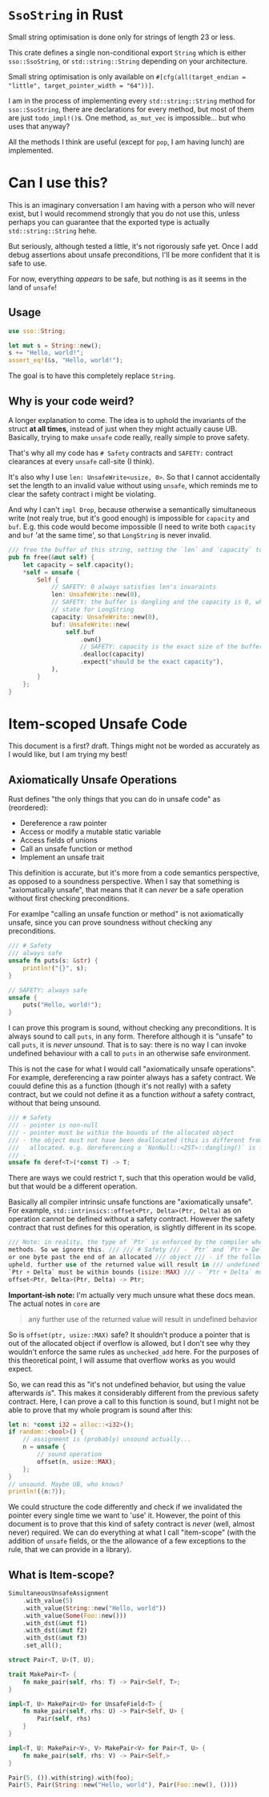 # `SsoString` in Rust

Small string optimisation is done only for strings of length 23 or less.

This crate defines a single non-conditional export `String` which is either `sso::SsoString`, or
`std::string::String` depending on your architecture.

Small string optimisation is only available on
`#[cfg(all(target_endian = "little", target_pointer_width = "64"))]`.

I am in the process of implementing every `std::string::String` method for `sso::SsoString`, there
are declarations for every method, but most of them are just `todo_impl!()`s. One method, 
`as_mut_vec` is impossible... but who uses that anyway? 

All the methods I think are useful (except for `pop`, I am having lunch) are implemented.

# Can I use this?

This is an imaginary conversation I am having with a person who will never exist, but I would
recommend strongly that you do not use this, unless perhaps you can guarantee that the exported type
is actually `std::string::String` hehe.

But seriously, although tested a little, it's not rigorously safe yet. Once I add debug assertions
about unsafe preconditions, I'll be more confident that it is safe to use.

For now, everything _appears_ to be safe, but nothing is as it seems in the land of `unsafe`!

## Usage

```rust
use sso::String;

let mut s = String::new();
s += "Hello, world!";
assert_eq!(&s, "Hello, world!");
```

The goal is to have this completely replace `String`.

## Why is your code weird?

A longer explanation to come. The idea is to uphold the invariants of the struct **at all times**,
instead of just when they might actually cause UB. Basically, trying to make `unsafe` code really,
really simple to prove safety.

That's why all my code has `# Safety` contracts and `SAFETY:` contract clearances at every `unsafe`
call-site (I think).

It's also why I use `len: UnsafeWrite<usize, 0>`. So that I cannot accidentally set the length to an
invalid value without using `unsafe`, which reminds me to clear the safety contract i might be
violating.

And why I can't `impl Drop`, because otherwise a semantically simultaneous write (not realy true,
but it's good enough) is impossible for `capacity` and `buf`. E.g. this code would become impossible
(I need to write both `capacity` and `buf` 'at the same time', so that `LongString` is never
invalid.

```rust
/// free the buffer of this string, setting the `len` and `capacity` to `0`
pub fn free(&mut self) {
    let capacity = self.capacity();
    *self = unsafe {
        Self {
            // SAFETY: 0 always satisfies len's invaraints
            len: UnsafeWrite::new(0),
            // SAFETY: the buffer is dangling and the capacity is 0, which is a valid
            // state for LongString
            capacity: UnsafeWrite::new(0),
            buf: UnsafeWrite::new(
                self.buf
                    .own()
                    // SAFETY: capacity is the exact size of the buffer
                    .dealloc(capacity)
                    .expect("should be the exact capacity"),
            ),
        }
    };
}
```

# Item-scoped Unsafe Code

This document is a first? draft. Things might not be worded as accurately as I would like, but I am
trying my best!

## Axiomatically Unsafe Operations

Rust defines "the only things that you can do in unsafe code" as (reordered):

- Dereference a raw pointer
- Access or modify a mutable static variable
- Access fields of unions
- Call an unsafe function or method
- Implement an unsafe trait

This definition is accurate, but it's more from a code semantics perspective, as opposed to a
soundness perspective. When I say that something is "axiomatically unsafe", that means that it can
_never_ be a safe operation without first checking preconditions.

For examlpe "calling an unsafe function or method" is not axiomatically unsafe, since you can prove
soundness without checking any preconditions.

```rust
/// # Safety
/// always safe
unsafe fn puts(s: &str) {
    println!("{}", s);
}

// SAFETY: always safe
unsafe {
    puts("Hello, world!");
}
```

I can prove this program is sound, without checking any preconditions. It is always sound to call
`puts`, in any form. Therefore although it is "unsafe" to call `puts`, it is _never unsound_. That
is to say: there is no way I can invoke undefined behaviour with a call to `puts` in an otherwise
safe environment.

This is not the case for what I would call "axiomatically unsafe operations". For example,
dereferencing a raw pointer always has a safety contract. We couuld define this as a function
(though it's not really) with a safety contract, but we could not define it as a function _without_
a safety contract, without that being unsound.

```rust
/// # Safety
/// - pointer is non-null
/// - pointer must be within the bounds of the allocated object
/// - the object must not have been deallocated (this is different from never having been
///   allocated. e.g. dereferencing a `NonNull::<ZST>::dangling()` is fine)
/// -
unsafe fn deref<T>(*const T) -> T;
```

There are ways we could restrict `T`, such that this operation would be valid, but that would be a
different operation.

Basically all compiler intrinsic unsafe functions are "axiomatically unsafe". For example,
`std::intrinsics::offset<Ptr, Delta>(Ptr, Delta)` as on operation cannot be defined without a safety
contract. However the safety contract that rust defines for this operation, is slightly different in
its scope.

```rust
/// Note: in reality, the type of `Ptr` is enforced by the compiler when we use stabilized ///
methods. So we ignore this. /// /// # Safety /// - `Ptr` and `Ptr + Delta` must be either in bounds
or one byte past the end of an allocated /// object /// - if the following invariants are not
upheld, further use of the returned value will result in /// undefined behavior: /// - `Ptr` and
`Ptr + Delta` must be within bounds (isize::MAX) /// - `Ptr + Delta` must not overflow unsafe fn
offset<Ptr, Delta>(Ptr, Delta) -> Ptr;
```

**Important-ish note:** I'm actually very much unsure what these docs mean. The actual notes in
`core` are

> any further use of the returned value will result in undefined behavior

So is `offset(ptr, usize::MAX)` safe? It shouldn't produce a pointer that is out of the allocated
object if overflow is allowed, but I don't see why they wouldn't enforce the same rules as
`unchecked_add` here. For the purposes of this theoretical point, I will assume that overflow works
as you would expect.

So, we can read this as "it's not undefined behavior, but using the value afterwards _is_". This
makes it considerably different from the previous safety contract. Here, I can prove a call to this
function is sound, but I might not be able to prove that my whole program is sound after this:

```rs
let n: *const i32 = alloc::<i32>();
if random::<bool>() {
    // assignment is (probably) unsound actually...
    n = unsafe {
        // sound operation
        offset(n, usize::MAX);
    };
}
// unsound. Maybe UB, who knows?
println!({n:?});
```

We could structure the code differently and check if we invalidated the pointer every single time we
want to 'use' it. However, the point of this document is to prove that this kind of safety contract
is _never_ (well, almost never) required. We can do everything at what I call "item-scope" (with the
addition of `unsafe` fields, or the the allowance of a few exceptions to the rule, that we can
provide in a library).

## What is Item-scope?

```rust
SimultaneousUnsafeAssignment
    .with_value(5)
    .with_value(String::new("Hello, world"))
    .with_value(Some(Foo::new()))
    .with_dst(&mut f1)
    .with_dst(&mut f2)
    .with_dst(&mut f3)
    .set_all();

struct Pair<T, U>(T, U);

trait MakePair<T> {
    fn make_pair(self, rhs: T) -> Pair<Self, T>;
}

impl<T, U> MakePair<U> for UnsafeField<T> {
    fn make_pair(self, rhs: U) -> Pair<Self, U> {
        Pair(self, rhs)
    }
}

impl<T, U: MakePair<V>, V> MakePair<V> for Pair<T, U> {
    fn make_pair(self, rhs: V) -> Pair<Self,>
}

Pair(5, ()).with(string).with(foo);
Pair(5, Pair(String::new("Hello, world"), Pair(Foo::new(), ())))
```
